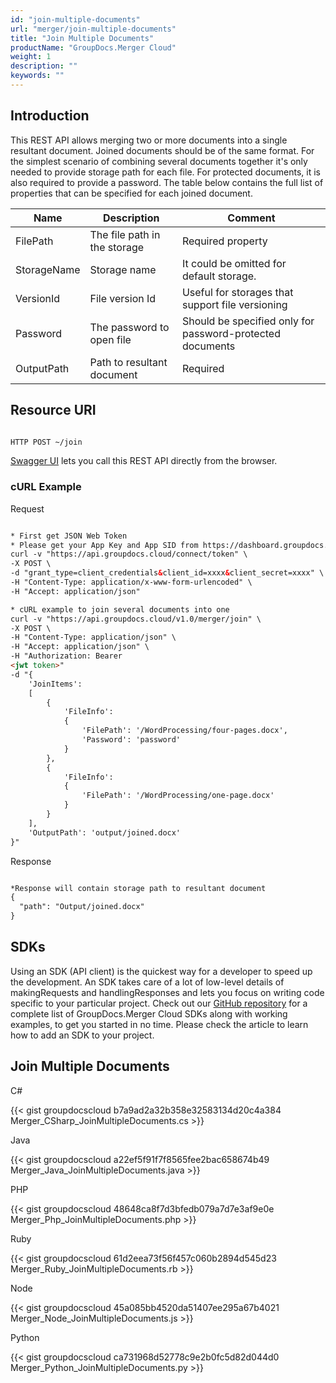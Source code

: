 ```yaml
---
id: "join-multiple-documents"
url: "merger/join-multiple-documents"
title: "Join Multiple Documents"
productName: "GroupDocs.Merger Cloud"
weight: 1
description: ""
keywords: ""
---
```


## Introduction ##

This REST API allows merging two or more documents into a single resultant document. Joined documents should be of the same format.
For the simplest scenario of combining several documents together it's only needed to provide storage path for each file. For protected documents, it is also required to provide a password.
The table below contains the full list of properties that can be specified for each joined document.

|Name|Description|Comment
|---|---|---|
|FilePath|The file path in the storage|Required property
|StorageName|Storage name|It could be omitted for default storage.
|VersionId|File version Id|Useful for storages that support file versioning
|Password|The password to open file|Should be specified only for password-protected documents
|OutputPath|Path to resultant document|Required

## Resource URI ##

```html

HTTP POST ~/join

```

[Swagger UI](https://apireference.groupdocs.cloud/merger/#/Document/Join) lets you call this REST API directly from the browser.

### cURL Example ###

Request

```html

* First get JSON Web Token
* Please get your App Key and App SID from https://dashboard.groupdocs.cloud/#/apps. Kindly place App Key in "client_secret" and App SID in "client_id" argument.
curl -v "https://api.groupdocs.cloud/connect/token" \
-X POST \
-d "grant_type=client_credentials&client_id=xxxx&client_secret=xxxx" \
-H "Content-Type: application/x-www-form-urlencoded" \
-H "Accept: application/json"

* cURL example to join several documents into one
curl -v "https://api.groupdocs.cloud/v1.0/merger/join" \
-X POST \
-H "Content-Type: application/json" \
-H "Accept: application/json" \
-H "Authorization: Bearer
<jwt token>"
-d "{
    'JoinItems':
    [
        {
            'FileInfo':
            {
                'FilePath': '/WordProcessing/four-pages.docx',
                'Password': 'password'
            }
        },
        {
            'FileInfo':
            {
                'FilePath': '/WordProcessing/one-page.docx'
            }
        }
    ],
    'OutputPath': 'output/joined.docx'
}"

```

Response

```html

*Response will contain storage path to resultant document
{
  "path": "Output/joined.docx"
}

```

## SDKs ##

Using an SDK (API client) is the quickest way for a developer to speed up the development. An SDK takes care of a lot of low-level details of makingRequests and handlingResponses and lets you focus on writing code specific to your particular project. Check out our [GitHub repository](https://github.com/groupdocs-merger-cloud) for a complete list of GroupDocs.Merger Cloud SDKs along with working examples, to get you started in no time. Please check the article to learn how to add an SDK to your project.

## Join Multiple Documents ##

C#

{{< gist groupdocscloud b7a9ad2a32b358e32583134d20c4a384 Merger_CSharp_JoinMultipleDocuments.cs >}}

Java

{{< gist groupdocscloud a22ef5f91f7f8565fee2bac658674b49 Merger_Java_JoinMultipleDocuments.java >}}

PHP

{{< gist groupdocscloud 48648ca8f7d3bfedb079a7d7e3af9e0e Merger_Php_JoinMultipleDocuments.php >}}

Ruby

{{< gist groupdocscloud 61d2eea73f56f457c060b2894d545d23 Merger_Ruby_JoinMultipleDocuments.rb >}}

Node

{{< gist groupdocscloud 45a085bb4520da51407ee295a67b4021 Merger_Node_JoinMultipleDocuments.js >}}

Python

{{< gist groupdocscloud ca731968d52778c9e2b0fc5d82d044d0 Merger_Python_JoinMultipleDocuments.py >}}
